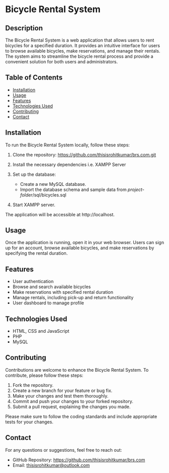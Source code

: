 # Bicycle Rental System

## Description
The Bicycle Rental System is a web application that allows users to rent bicycles for a specified duration. It provides an intuitive interface for users to browse available bicycles, make reservations, and manage their rentals. The system aims to streamline the bicycle rental process and provide a convenient solution for both users and administrators.

## Table of Contents
- [Installation](#installation)
- [Usage](#usage)
- [Features](#features)
- [Technologies Used](#technologies-used)
- [Contributing](#contributing)
- [Contact](#contact)

## Installation
To run the Bicycle Rental System locally, follow these steps:

1. Clone the repository: https://github.com/thisisrohitkumar/brs.com.git

2. Install the necessary dependencies i.e. XAMPP Server

3. Set up the database:
   - Create a new MySQL database.
   - Import the database schema and sample data from *project-folder*/sql/bicycles.sql

4. Start XAMPP server.

The application will be accessible at http://localhost.

## Usage
Once the application is running, open it in your web browser. Users can sign up for an account, browse available bicycles, and make reservations by specifying the rental duration.

## Features
- User authentication
- Browse and search available bicycles
- Make reservations with specified rental duration
- Manage rentals, including pick-up and return functionality
- User dashboard to manage profile

## Technologies Used
- HTML, CSS and JavaScript
- PHP
- MySQL

## Contributing
Contributions are welcome to enhance the Bicycle Rental System. To contribute, please follow these steps:

1. Fork the repository.
2. Create a new branch for your feature or bug fix.
3. Make your changes and test them thoroughly.
4. Commit and push your changes to your forked repository.
5. Submit a pull request, explaining the changes you made.

Please make sure to follow the coding standards and include appropriate tests for your changes.

## Contact
For any questions or suggestions, feel free to reach out:

- GitHub Repository: https://github.com/thisisrohitkumar/brs.com
- Email: [thisisrohitkumar@outlook.com](mailto:thisisrohitkumar@outlook.com)



   

